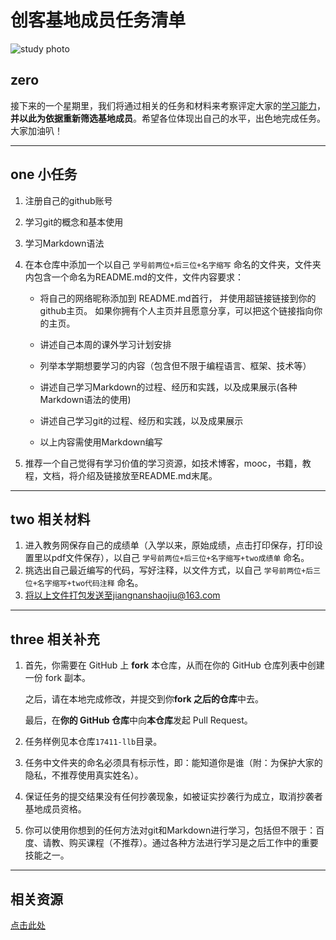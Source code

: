 # 创客基地成员任务清单
![study photo](https://github.com/stanedward1/new-team/blob/master/img/TIM%E6%88%AA%E5%9B%BE20191106122101.jpg)
## zero

接下来的一个星期里，我们将通过相关的任务和材料来考察评定大家的<u>学习能力</u>，**并以此为依据重新筛选基地成员**。希望各位体现出自己的水平，出色地完成任务。大家加油叭！

------

## one 小任务

1. 注册自己的github账号

2. 学习git的概念和基本使用    

3. 学习Markdown语法    

4. 在本仓库中添加一个以自己 `学号前两位+后三位+名字缩写` 命名的文件夹，文件夹内包含一个命名为README.md的文件，文件内容要求：

   - 将自己的网络昵称添加到 README.md首行， 并使用超链接链接到你的github主页。  如果你拥有个人主页并且愿意分享，可以把这个链接指向你的主页。 

   - 讲述自己本周的课外学习计划安排   
   - 列举本学期想要学习的内容（包含但不限于编程语言、框架、技术等）
   - 讲述自己学习Markdown的过程、经历和实践，以及成果展示(各种Markdown语法的使用)  
   - 讲述自己学习git的过程、经历和实践，以及成果展示     
   - 以上内容需使用Markdown编写    

5. 推荐一个自己觉得有学习价值的学习资源，如技术博客，mooc，书籍，教程，文档，将介绍及链接放至README.md末尾。

------

## two 相关材料

1. 进入教务网保存自己的成绩单（入学以来，原始成绩，点击打印保存，打印设置里以pdf文件保存），以自己 `学号前两位+后三位+名字缩写+two成绩单` 命名。
2. 挑选出自己最近编写的代码，写好注释，以文件方式，以自己 `学号前两位+后三位+名字缩写+two代码注释` 命名。
3. 将以上文件打包发送至jiangnanshaojiu@163.com

------

## three 相关补充

1. 首先，你需要在 GitHub 上 **fork** 本仓库，从而在你的 GitHub 仓库列表中创建一份 fork 副本。

   之后，请在本地完成修改，并提交到你**fork 之后的仓库**中去。

   最后，在**你的 GitHub 仓库**中向**本仓库**发起 Pull Request。

2. 任务样例见本仓库`17411-llb`目录。

3. 任务中文件夹的命名必须具有标示性，即：能知道你是谁（附：为保护大家的隐私，不推荐使用真实姓名）。

4. 保证任务的提交结果没有任何抄袭现象，如被证实抄袭行为成立，取消抄袭者基地成员资格。

5. 你可以使用你想到的任何方法对git和Markdown进行学习，包括但不限于：百度、请教、购买课程（不推荐）。通过各种方法进行学习是之后工作中的重要技能之一。

------

## 相关资源
[点击此处](https://www.baidu.com/)
